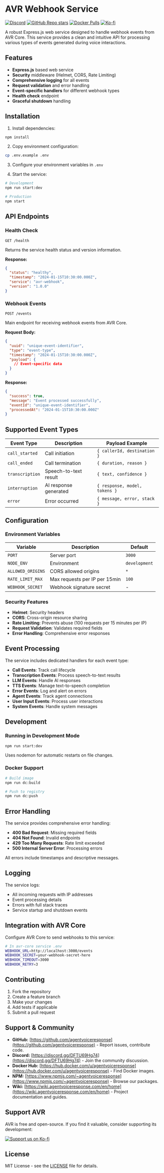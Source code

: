 # AVR Webhook Service

[![Discord](https://img.shields.io/discord/1347239846632226998?label=Discord&logo=discord)](https://discord.gg/DFTU69Hg74)
[![GitHub Repo stars](https://img.shields.io/github/stars/agentvoiceresponse/avr-sts-openai?style=social)](https://github.com/agentvoiceresponse/avr-sts-openai)
[![Docker Pulls](https://img.shields.io/docker/pulls/agentvoiceresponse/avr-sts-openai?label=Docker%20Pulls&logo=docker)](https://hub.docker.com/r/agentvoiceresponse/avr-sts-openai)
[![Ko-fi](https://img.shields.io/badge/Support%20us%20on-Ko--fi-ff5e5b.svg)](https://ko-fi.com/agentvoiceresponse)

A robust Express.js web service designed to handle webhook events from AVR Core. This service provides a clean and intuitive API for processing various types of events generated during voice interactions.

## Features

- **Express.js** based web service
- **Security** middleware (Helmet, CORS, Rate Limiting)
- **Comprehensive logging** for all events
- **Request validation** and error handling
- **Event-specific handlers** for different webhook types
- **Health check** endpoint
- **Graceful shutdown** handling

## Installation

1. Install dependencies:
```bash
npm install
```

2. Copy environment configuration:
```bash
cp .env.example .env
```

3. Configure your environment variables in `.env`

4. Start the service:
```bash
# Development
npm run start:dev

# Production
npm start
```

## API Endpoints

### Health Check
```
GET /health
```
Returns the service health status and version information.

**Response:**
```json
{
  "status": "healthy",
  "timestamp": "2024-01-15T10:30:00.000Z",
  "service": "avr-webhook",
  "version": "1.0.0"
}
```

### Webhook Events
```
POST /events
```
Main endpoint for receiving webhook events from AVR Core.

**Request Body:**
```json
{
  "uuid": "unique-event-identifier",
  "type": "event-type",
  "timestamp": "2024-01-15T10:30:00.000Z",
  "payload": {
    // Event-specific data
  }
}
```

**Response:**
```json
{
  "success": true,
  "message": "Event processed successfully",
  "eventId": "unique-event-identifier",
  "processedAt": "2024-01-15T10:30:00.000Z"
}
```

## Supported Event Types

| Event Type | Description | Payload Example |
|------------|-------------|-----------------|
| `call_started` | Call initiation | `{ callerId, destination }` |
| `call_ended` | Call termination | `{ duration, reason }` |
| `transcription` | Speech-to-text result | `{ text, confidence }` |
| `interruption` | AI response generated | `{ response, model, tokens }` |
| `error` | Error occurred | `{ message, error, stack }` |

## Configuration

### Environment Variables

| Variable | Description | Default |
|----------|-------------|---------|
| `PORT` | Server port | `3000` |
| `NODE_ENV` | Environment | `development` |
| `ALLOWED_ORIGINS` | CORS allowed origins | `*` |
| `RATE_LIMIT_MAX` | Max requests per IP per 15min | `100` |
| `WEBHOOK_SECRET` | Webhook signature secret | - |

### Security Features

- **Helmet**: Security headers
- **CORS**: Cross-origin resource sharing
- **Rate Limiting**: Prevents abuse (100 requests per 15 minutes per IP)
- **Request Validation**: Validates required fields
- **Error Handling**: Comprehensive error responses

## Event Processing

The service includes dedicated handlers for each event type:

- **Call Events**: Track call lifecycle
- **Transcription Events**: Process speech-to-text results
- **LLM Events**: Handle AI responses
- **TTS Events**: Manage text-to-speech completion
- **Error Events**: Log and alert on errors
- **Agent Events**: Track agent connections
- **User Input Events**: Process user interactions
- **System Events**: Handle system messages

## Development

### Running in Development Mode
```bash
npm run start:dev
```
Uses nodemon for automatic restarts on file changes.

### Docker Support
```bash
# Build image
npm run dc:build

# Push to registry
npm run dc:push
```

## Error Handling

The service provides comprehensive error handling:

- **400 Bad Request**: Missing required fields
- **404 Not Found**: Invalid endpoints
- **429 Too Many Requests**: Rate limit exceeded
- **500 Internal Server Error**: Processing errors

All errors include timestamps and descriptive messages.

## Logging

The service logs:
- All incoming requests with IP addresses
- Event processing details
- Errors with full stack traces
- Service startup and shutdown events

## Integration with AVR Core

Configure AVR Core to send webhooks to this service:

```bash
# In avr-core service .env
WEBHOOK_URL=http://localhost:3000/events
WEBHOOK_SECRET=your-webhook-secret-here
WEBHOOK_TIMEOUT=3000
WEBHOOK_RETRY=3
```

## Contributing

1. Fork the repository
2. Create a feature branch
3. Make your changes
4. Add tests if applicable
5. Submit a pull request

## Support & Community

*   **GitHub:** [https://github.com/agentvoiceresponse](https://github.com/agentvoiceresponse) - Report issues, contribute code.
*   **Discord:** [https://discord.gg/DFTU69Hg74](https://discord.gg/DFTU69Hg74) - Join the community discussion.
*   **Docker Hub:** [https://hub.docker.com/u/agentvoiceresponse](https://hub.docker.com/u/agentvoiceresponse) - Find Docker images.
*   **NPM:** [https://www.npmjs.com/~agentvoiceresponse](https://www.npmjs.com/~agentvoiceresponse) - Browse our packages.
*   **Wiki:** [https://wiki.agentvoiceresponse.com/en/home](https://wiki.agentvoiceresponse.com/en/home) - Project documentation and guides.

## Support AVR

AVR is free and open-source. If you find it valuable, consider supporting its development:

<a href="https://ko-fi.com/agentvoiceresponse" target="_blank"><img src="https://ko-fi.com/img/githubbutton_sm.svg" alt="Support us on Ko-fi"></a>

## License

MIT License - see the [LICENSE](LICENSE.md) file for details.